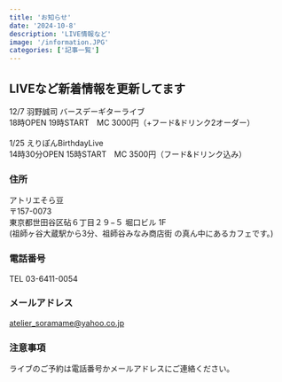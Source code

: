 ```yaml
---
title: 'お知らせ'
date: '2024-10-8'
description: 'LIVE情報など'
image: '/information.JPG'
categories: ['記事一覧']
---
```


## LIVEなど新着情報を更新してます
12/7 羽野誠司 バースデーギターライブ</br>18時OPEN 19時START　MC 3000円（+フード&ドリンク2オーダー）</br></br>
1/25 えりぽんBirthdayLive</br>14時30分OPEN 15時START　MC 3500円（フード&ドリンク込み）

### 住所
アトリエそら豆</br>
〒157-0073</br>
東京都世田谷区砧６丁目２９−５ 堀口ビル 1F</br>
(祖師ヶ谷大蔵駅から3分、祖師谷みなみ商店街 の真ん中にあるカフェです。)
### 電話番号
TEL 03-6411-0054
### メールアドレス
atelier_soramame@yahoo.co.jp
### 注意事項
ライブのご予約は電話番号かメールアドレスにご連絡ください。
